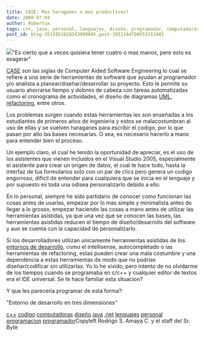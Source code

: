 ```yaml
---
title: CASE: Mas haraganes o mas productivos?
date: 2008-07-04
author: Robertux
tags: c++, java, personal, lenguajes, diseño, programador, computadoras, .net, codigo, programacion
post_id: blog-3515952828243908885.post-3951194780353313481
---
```


[![](http://bp0.blogger.com/_jH77WNrMVRA/SG7niUUr6FI/AAAAAAAAA6I/-sM5ONrzbVY/s320/learn_how_to_type_fast_fastest_typist_typing.jpg)](http://bp0.blogger.com/_jH77WNrMVRA/SG7niUUr6FI/AAAAAAAAA6I/-sM5ONrzbVY/s1600-h/learn_how_to_type_fast_fastest_typist_typing.jpg)"Es cierto que a veces
      quisiera tener cuatro o mas manos, pero esto es exagerar"

[CASE](http://es.wikipedia.org/wiki/Herramienta_CASE) son las siglas de
      Computer Aided Software Engineering lo cual se refiere a una serie de herramientas de software
      que ayudan al programador y/o analista a planear/diseñar/desarrollar su proyecto. Esto le
      permite su usuario ahorrarse tiempo y dolores de cabeza con tareas automatizadas como el
      cronograma de actividades, el diseño de diagramas [UML](http://es.wikipedia.org/wiki/Uml), [refactoring](http://es.wikipedia.org/wiki/Refactorizaci%C3%B3n), entre
      otros.

Los problemas surgen cuando estas herramientas les son enseñadas
      a los estudiantes de primeros años de ingenieria y estos se malacostumbran al uso de ellas y
      se vuelven haraganes para escribir el codigo, por lo que pasan por alto las bases necesarias.
      O sea, es necesario hacerlo a mano para entender bien el proceso.

Un
      ejemplo claro, el cual he tenido la oportunidad de apreciar, es el uso de los asistentes que
      vienen incluidos en el Visual Studio 2005, especialmente el asistente para crear un origen de
      datos, el cual te hace todo, hasta la interfaz de tus formularios solo con un par de clics
      pero genera un codigo engorroso, dificil de entender para cualquiera que se inicia en el
      lenguaje y por supuesto es toda una odisea personalizarlo debido a ello.

En lo personal, siempre he sido partidario de conocer como funcionan las cosas antes de
      usarlas, empezar por lo mas simple y minimalista antes de llegar a lo grosso, empezar haciendo
      las cosas a mano antes de utilizar las herramientas asistidas, ya que una vez que se conocen
      las bases, las herramientas asistidas reducen el tiempo de diseño/desarrollo del software y
      aun se cuenta con la capacidad de personalizarlo.

Si los
      desarrolladores utilizan unicamente herramientas asistidas de los [entornos de desarrollo](http://es.wikipedia.org/wiki/Entorno_de_desarrollo_integrado), como el intellisense, autocompletado o las herramientas de refactoring,
      estas pueden crear una mala costumbre y una dependencia a estas herramientas de modo que no
      podrias diseñar/codificar sin utilizarlas. Yo lo he vivido, pero intento de no olvidarme de
      los tiempos cuando se programaba en c/c++ y cualquier editor de textos era el IDE universal.
      Se te hace familiar esta situacion?

Y que les pareceria programar de
      esta forma?:

"Entorno de desarrollo en
      tres dimensiones"

[c++](http://www.blogalaxia.com/tags/c++) [codigo](http://www.blogalaxia.com/tags/codigo) [computadoras](http://www.blogalaxia.com/tags/computadoras) [diseño](http://www.blogalaxia.com/tags/diseno) [java](http://www.blogalaxia.com/tags/java) [.net](http://www.blogalaxia.com/tags/.net) [lenguajes](http://www.blogalaxia.com/tags/lenguajes) [personal](http://www.blogalaxia.com/tags/personal) [programacion](http://www.blogalaxia.com/tags/programacion) [programador](http://www.blogalaxia.com/tags/programador)Copyleft Rodrigo S. Amaya C. y el staff del Sr.
      Byte